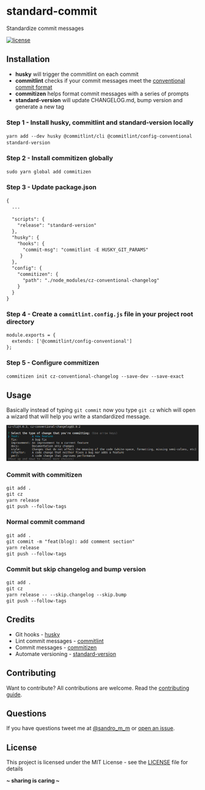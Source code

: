 # standard-commit

Standardize commit messages

[![license](https://img.shields.io/badge/License-MIT-blue.svg?style=flat)](LICENSE)

## Installation

- **husky** will trigger the commitlint on each commit
- **commitlint** checks if your commit messages meet the [conventional commit format](https://conventionalcommits.org/)
- **commitizen** helps format commit messages with a series of prompts
- **standard-version** will update CHANGELOG.md, bump version and generate a new tag

### Step 1 - Install husky, commitlint and standard-version locally

`yarn add --dev husky @commitlint/cli @commitlint/config-conventional standard-version`

### Step 2 - Install commitizen globally

`sudo yarn global add commitizen`

### Step 3 - Update package.json

```
{
  ...

  "scripts": {
    "release": "standard-version"
  },
  "husky": {
    "hooks": {
      "commit-msg": "commitlint -E HUSKY_GIT_PARAMS"
     }
  },
  "config": {
    "commitizen": {
      "path": "./node_modules/cz-conventional-changelog"
    }
  }
}
```

### Step 4 - Create a `commitlint.config.js` file in your project root directory

```
module.exports = {
  extends: ['@commitlint/config-conventional']
};
```

### Step 5 - Configure commitizen

`commitizen init cz-conventional-changelog --save-dev --save-exact`

## Usage

Basically instead of typing `git commit` now you type `git cz` which will open a wizard that will help you write a standardized message.

![Commitizen template](docs/img/commitizen_01.png)

### Commit with commitizen

```
git add .
git cz
yarn release
git push --follow-tags
```

### Normal commit command

```
git add .
git commit -m "feat(blog): add comment section"
yarn release
git push --follow-tags
```

### Commit but skip changelog and bump version

```
git add .
git cz
yarn release -- --skip.changelog --skip.bump
git push --follow-tags
```

## Credits

- Git hooks - [husky](https://github.com/typicode/husky)
- Lint commit messages - [commitlint](https://github.com/conventional-changelog/commitlint)
- Commit messages - [commitizen](https://github.com/commitizen/cz-cli)
- Automate versioning - [standard-version](https://github.com/conventional-changelog/standard-version)

## Contributing
Want to contribute? All contributions are welcome. Read the [contributing guide](CONTRIBUTING.md).

## Questions
If you have questions tweet me at [@sandro_m_m](https://twitter.com/sandro_m_m) or [open an issue](../../issues/new).

## License
This project is licensed under the MIT License - see the [LICENSE](LICENSE) file for details

**~ sharing is caring ~**
